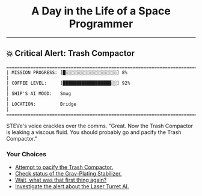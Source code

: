 <h1 align="center">A Day in the Life of a Space Programmer</h1>

---

<h2 id="node-87">💥 Critical Alert: Trash Compactor</h2>

```
========================================================================
| MISSION PROGRESS: [█░░░░░░░░░░░░░░░░░░░] 8%                                  |
| COFFEE LEVEL:     [██████████████████░░] 92%                                 |
| SHIP'S AI MOOD:   Smug                                                       |
| LOCATION:         Bridge                                                     |
========================================================================
```

STEVe's voice crackles over the comms. "Great. Now the Trash Compactor is leaking a viscous fluid. You should probably go and pacify the Trash Compactor."



### Your Choices

*   [Attempt to pacify the Trash Compactor.](./README-0091.md)
*   [Check status of the Grav-Plating Stabilizer.](./README-0079.md)
*   [Wait, what was that first thing again?](./README-0082.md)
*   [Investigate the alert about the Laser Turret AI.](../stage-03/README-0101.md)
